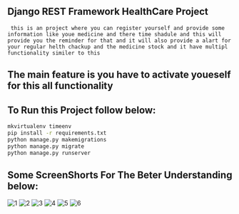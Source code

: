 ## Django REST Framework  HealthCare Project
``` this is an project where you can register yourself and provide some information like youe medicine and there time shadule and this will provide you the reminder for that and it will also provide a alart for your regular helth chackup and the medicine stock and it have multipl functionality similer to this```
## The main feature is you have to activate youeself for this all functionality


## To Run this Project follow below:

```bash
mkvirtualenv timeenv
pip install -r requirements.txt
python manage.py makemigrations
python manage.py migrate
python manage.py runserver
```

## Some ScreenShorts For The Beter Understanding below:
![1](https://github.com/Rohit1pradhan/HelthCare/assets/130276063/c17f944b-496a-4117-bcf9-525e543665fa)
![2](https://github.com/Rohit1pradhan/HelthCare/assets/130276063/0f29df45-d158-45b2-b37b-194d2bcd4271)
![3](https://github.com/Rohit1pradhan/HelthCare/assets/130276063/5fc776d6-87f3-40dc-9767-2b973992217c)
![4](https://github.com/Rohit1pradhan/HelthCare/assets/130276063/3c63bfff-1269-41e8-90ed-fa949cef8bc6)
![5](https://github.com/Rohit1pradhan/HelthCare/assets/130276063/286de385-354e-4970-b36f-0864e2413388)
![6](https://github.com/Rohit1pradhan/HelthCare/assets/130276063/e7ef5559-8e83-4580-a295-2a506da11000)



